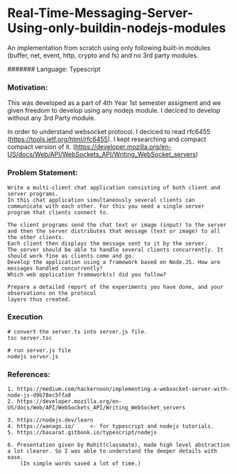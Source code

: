 # Real-Time-Messaging-Server-Using-only-buildin-nodejs-modules
An implementation from scratch using only following built-in modules (buffer, net, event, http, crypto and fs) and no 3rd party modules. 


####### Language: Typescript

### Motivation:
This was developed as a part of 4th Year 1st semester assigment and we given freedom to develop using any nodejs module.
I deciced to develop without any 3rd Party module.

In order to understand websocket protocol. I deciced to read rfc6455 (https://tools.ietf.org/html/rfc6455).
I kept researching and compact compact version of it. (https://developer.mozilla.org/en-US/docs/Web/API/WebSockets_API/Writing_WebSocket_servers)



### Problem Statement:
    Write a multi-client chat application consisting of both client and server programs. 
    In this chat application simultaneously several clients can communicate with each other. For this you need a single server
    program that clients connect to. 
        
    The client programs send the chat text or image (input) to the server and then the server distributes that message (text or image) to all the other clients. 
    Each client then displays the message sent to it by the server. 
    The server should be able to handle several clients concurrently. It should work fine as clients come and go.
    Develop the application using a framework based on Node.JS. How are messages handled concurrently?
    Which web application framework(s) did you follow?

    Prepare a detailed report of the experiments you have done, and your observations on the protocol
    layers thus created.
 
### Execution
    # convert the server.ts into server.js file.
    tsc server.tsc

    # run server.js file
    nodejs server.js

### References: 

    1. https://medium.com/hackernoon/implementing-a-websocket-server-with-node-js-d9b78ec5ffa8
    2. https://developer.mozilla.org/en-US/docs/Web/API/WebSockets_API/Writing_WebSocket_servers

    3. https://nodejs.dev/learn
    4. https://wanago.io/     <- for typescript and nodejs tutorials.
    5. https://basarat.gitbook.io/typescript/nodejs

    6. Presentation given by Rohit(classmate), made high level abstraction a lot clearer. So I was able to understand the deeper details with ease.
        (In simple words saved a lot of time.)

